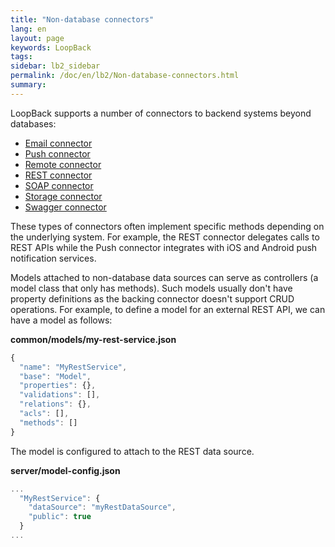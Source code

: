 ```yaml
---
title: "Non-database connectors"
lang: en
layout: page
keywords: LoopBack
tags:
sidebar: lb2_sidebar
permalink: /doc/en/lb2/Non-database-connectors.html
summary:
---
```


LoopBack supports a number of connectors to backend systems beyond databases:

* [Email connector](/doc/{{page.lang}}/lb2/Email-connector.html)
* [Push connector](/doc/{{page.lang}}/lb2/Push-connector.html)
* [Remote connector](/doc/{{page.lang}}/lb2/Remote-connector.html)
* [REST connector](/doc/{{page.lang}}/lb2/REST-connector.html)
* [SOAP connector](/doc/{{page.lang}}/lb2/SOAP-connector.html)
* [Storage connector](/doc/{{page.lang}}/lb2/Storage-connector.html)
* [Swagger connector](/doc/{{page.lang}}/lb2/Swagger-connector.html)

These types of connectors often implement specific methods depending on the underlying system.
For example, the REST connector delegates calls to REST APIs while the Push connector integrates with iOS and Android push notification services. 

Models attached to non-database data sources can serve as controllers (a model class that only has methods).
Such models usually don't have property definitions as the backing connector doesn't support CRUD operations.
For example, to define a model for an external REST API, we can have a model as follows:

**common/models/my-rest-service.json**

```javascript
{
  "name": "MyRestService",
  "base": "Model",
  "properties": {},
  "validations": [],
  "relations": {},
  "acls": [],
  "methods": []
}
```

The model is configured to attach to the REST data source.

**server/model-config.json**

```javascript
...
  "MyRestService": {
    "dataSource": "myRestDataSource",
    "public": true
  }
...
```